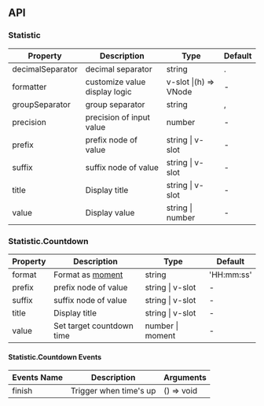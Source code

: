 ## API

### Statistic

| Property | Description | Type | Default |
| -------- | ----------- | ---- | ------- |
| decimalSeparator | decimal separator | string | . |
| formatter | customize value display logic | v-slot \|(h) => VNode | - |
| groupSeparator | group separator | string | , |
| precision | precision of input value | number | - |
| prefix | prefix node of value | string \| v-slot | - |
| suffix | suffix node of value | string \| v-slot | - |
| title | Display title | string \| v-slot | - |
| value | Display value | string \| number | - |


### Statistic.Countdown

| Property | Description | Type | Default |
| -------- | ----------- | ---- | ------- |
| format | Format as [moment](http://momentjs.com/) | string | 'HH:mm:ss' |
| prefix | prefix node of value | string \| v-slot | - |
| suffix | suffix node of value | string \| v-slot | - |
| title | Display title | string \| v-slot | - |
| value | Set target countdown time | number \| moment | - |

#### Statistic.Countdown Events
| Events Name | Description | Arguments |
| --- | --- | --- |
| finish | Trigger when time's up | () => void | - |
